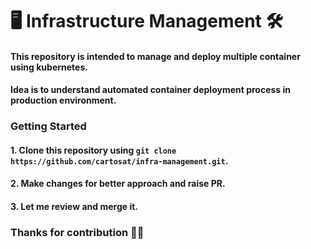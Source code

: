 # 🖥️ Infrastructure Management 🛠️
#### This repository is intended to manage and deploy multiple container using kubernetes.
#### Idea is to understand automated container deployment process in production environment.

### Getting Started
#### 1. Clone this repository using `git clone https://github.com/cartosat/infra-management.git`.

#### 2. Make changes for better approach and raise PR.

#### 3. Let me review and merge it.

### Thanks for contribution 🙏🙏  